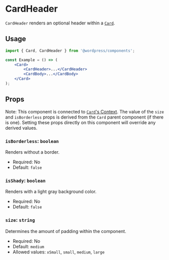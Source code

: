 # CardHeader

`CardHeader` renders an optional header within a [`Card`](/packages/components/src/card/card/README.md).

## Usage

```jsx
import { Card, CardHeader } from '@wordpress/components';

const Example = () => (
	<Card>
 		<CardHeader>...</CardHeader>
 		<CardBody>...</CardBody>
	</Card>
);
```

## Props

Note: This component is connected to [`Card`'s Context](/packages/components/src/card/card/README.md#context). The value of the `size` and `isBorderless` props is derived from the `Card` parent component (if there is one). Setting these props directly on this component will override any derived values.

### `isBorderless`: `boolean`

Renders without a border.

- Required: No
- Default: `false`

### `isShady`: `boolean`

Renders with a light gray background color.

-   Required: No
-   Default: `false`

### `size`: `string`

Determines the amount of padding within the component.

- Required: No
- Default: `medium`
- Allowed values: `xSmall`, `small`, `medium`, `large`
